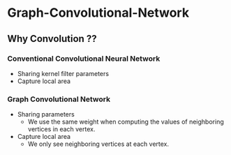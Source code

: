 # Graph-Convolutional-Network

## Why Convolution ??
### Conventional Convolutional Neural Network
  - Sharing kernel filter parameters
  - Capture local area
  
### Graph Convolutional Network
  - Sharing parameters
    - We use the same weight when computing the values of neighboring vertices in each vertex.
  - Capture local area
    - We only see neighboring vertices at each vertex.
